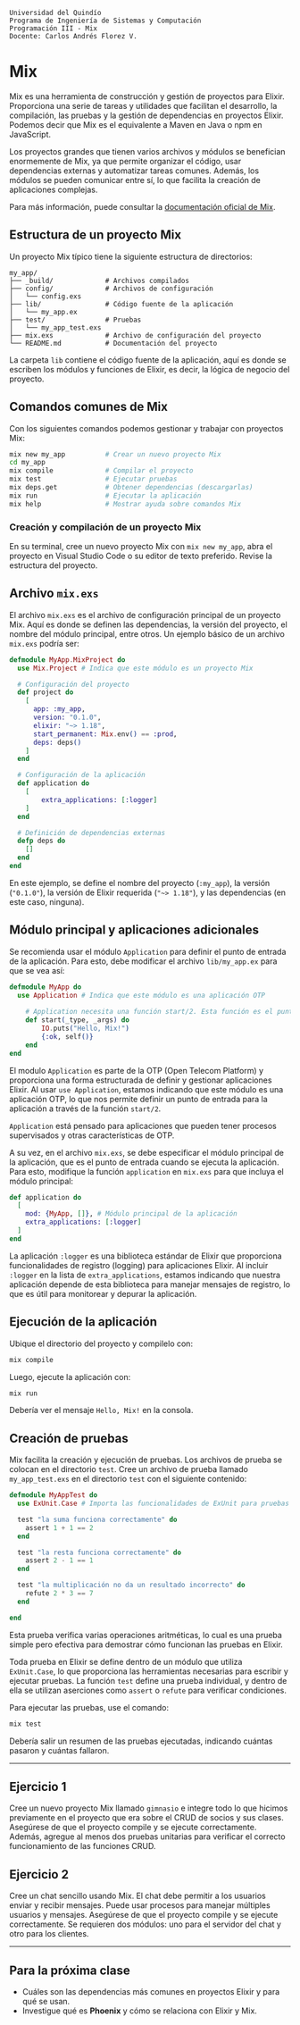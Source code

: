 ```
Universidad del Quindío
Programa de Ingeniería de Sistemas y Computación
Programación III - Mix
Docente: Carlos Andrés Florez V.
```

# Mix

Mix es una herramienta de construcción y gestión de proyectos para Elixir. Proporciona una serie de tareas y utilidades que facilitan el desarrollo, la compilación, las pruebas y la gestión de dependencias en proyectos Elixir. Podemos decir que Mix es el equivalente a Maven en Java o npm en JavaScript.

Los proyectos grandes que tienen varios archivos y módulos se benefician enormemente de Mix, ya que permite organizar el código, usar dependencias externas y automatizar tareas comunes. Además, los módulos se pueden comunicar entre sí, lo que facilita la creación de aplicaciones complejas.

Para más información, puede consultar la [documentación oficial de Mix](https://elixirschool.com/es/lessons/basics/mix).

## Estructura de un proyecto Mix

Un proyecto Mix típico tiene la siguiente estructura de directorios:

```
my_app/
├── _build/             # Archivos compilados
├── config/             # Archivos de configuración
│   └── config.exs
├── lib/                # Código fuente de la aplicación
│   └── my_app.ex
├── test/               # Pruebas
│   └── my_app_test.exs
├── mix.exs             # Archivo de configuración del proyecto
└── README.md           # Documentación del proyecto
``` 

La carpeta `lib` contiene el código fuente de la aplicación, aquí es donde se escriben los módulos y funciones de Elixir, es decir, la lógica de negocio del proyecto. 

## Comandos comunes de Mix

Con los siguientes comandos podemos gestionar y trabajar con proyectos Mix:

```bash
mix new my_app          # Crear un nuevo proyecto Mix
cd my_app
mix compile             # Compilar el proyecto
mix test                # Ejecutar pruebas
mix deps.get            # Obtener dependencias (descargarlas)
mix run                 # Ejecutar la aplicación
mix help                # Mostrar ayuda sobre comandos Mix
```

### Creación y compilación de un proyecto Mix

En su terminal, cree un nuevo proyecto Mix con `mix new my_app`, abra el proyecto en Visual Studio Code o su editor de texto preferido. Revise la estructura del proyecto.

## Archivo `mix.exs`

El archivo `mix.exs` es el archivo de configuración principal de un proyecto Mix. Aquí es donde se definen las dependencias, la versión del proyecto, el nombre del módulo principal, entre otros. Un ejemplo básico de un archivo `mix.exs` podría ser:

```elixir
defmodule MyApp.MixProject do
  use Mix.Project # Indica que este módulo es un proyecto Mix

  # Configuración del proyecto
  def project do 
    [
      app: :my_app,
      version: "0.1.0",
      elixir: "~> 1.18",
      start_permanent: Mix.env() == :prod,
      deps: deps()
    ]
  end

  # Configuración de la aplicación
  def application do
    [
        extra_applications: [:logger]
    ]
  end

  # Definición de dependencias externas
  defp deps do
    []
  end
end
```

En este ejemplo, se define el nombre del proyecto (`:my_app`), la versión (`"0.1.0"`), la versión de Elixir requerida (`"~> 1.18"`), y las dependencias (en este caso, ninguna). 

## Módulo principal y aplicaciones adicionales

Se recomienda usar el módulo `Application` para definir el punto de entrada de la aplicación. Para esto, debe modificar el archivo `lib/my_app.ex` para que se vea así:

```elixir
defmodule MyApp do
  use Application # Indica que este módulo es una aplicación OTP
    
    # Application necesita una función start/2. Esta función es el punto de entrada de la aplicación.
    def start(_type, _args) do
        IO.puts("Hello, Mix!")
        {:ok, self()}
    end
end
```

El modulo `Application` es parte de la OTP (Open Telecom Platform) y proporciona una forma estructurada de definir y gestionar aplicaciones Elixir. Al usar `use Application`, estamos indicando que este módulo es una aplicación OTP, lo que nos permite definir un punto de entrada para la aplicación a través de la función `start/2`. 

`Application` está pensado para aplicaciones que pueden tener procesos supervisados y otras características de OTP.

A su vez, en el archivo `mix.exs`, se debe especificar el módulo principal de la aplicación, que es el punto de entrada cuando se ejecuta la aplicación. Para esto, modifique la función `application` en `mix.exs` para que incluya el módulo principal:

```elixir
def application do
  [
    mod: {MyApp, []}, # Módulo principal de la aplicación
    extra_applications: [:logger]
  ]
end
```

La aplicación `:logger` es una biblioteca estándar de Elixir que proporciona funcionalidades de registro (logging) para aplicaciones Elixir. Al incluir `:logger` en la lista de `extra_applications`, estamos indicando que nuestra aplicación depende de esta biblioteca para manejar mensajes de registro, lo que es útil para monitorear y depurar la aplicación.

## Ejecución de la aplicación

Ubique el directorio del proyecto y compilelo con:

```bash
mix compile
```

Luego, ejecute la aplicación con:

```bash
mix run
``` 

Debería ver el mensaje `Hello, Mix!` en la consola.

## Creación de pruebas 

Mix facilita la creación y ejecución de pruebas. Los archivos de prueba se colocan en el directorio `test`. Cree un archivo de prueba llamado `my_app_test.exs` en el directorio `test` con el siguiente contenido:

```elixir
defmodule MyAppTest do
  use ExUnit.Case # Importa las funcionalidades de ExUnit para pruebas

  test "la suma funciona correctamente" do
    assert 1 + 1 == 2
  end

  test "la resta funciona correctamente" do
    assert 2 - 1 == 1
  end

  test "la multiplicación no da un resultado incorrecto" do
    refute 2 * 3 == 7
  end

end
```

Esta prueba verifica varias operaciones aritméticas, lo cual es una prueba simple pero efectiva para demostrar cómo funcionan las pruebas en Elixir.

Toda prueba en Elixir se define dentro de un módulo que utiliza `ExUnit.Case`, lo que proporciona las herramientas necesarias para escribir y ejecutar pruebas. La función `test` define una prueba individual, y dentro de ella se utilizan aserciones como `assert` o `refute` para verificar condiciones.

Para ejecutar las pruebas, use el comando:

```bash
mix test
```

Debería salir un resumen de las pruebas ejecutadas, indicando cuántas pasaron y cuántas fallaron.

---

## Ejercicio 1

Cree un nuevo proyecto Mix llamado `gimnasio` e integre todo lo que hicimos previamente en el proyecto que era sobre el CRUD de socios y sus clases. Asegúrese de que el proyecto compile y se ejecute correctamente. Además, agregue al menos dos pruebas unitarias para verificar el correcto funcionamiento de las funciones CRUD.

## Ejercicio 2

Cree un chat sencillo usando Mix. El chat debe permitir a los usuarios enviar y recibir mensajes. Puede usar procesos para manejar múltiples usuarios y mensajes. Asegúrese de que el proyecto compile y se ejecute correctamente. Se requieren dos módulos: uno para el servidor del chat y otro para los clientes.


---

## Para la próxima clase

- Cuáles son las dependencias más comunes en proyectos Elixir y para qué se usan.
- Investigue qué es **Phoenix** y cómo se relaciona con Elixir y Mix.
